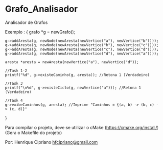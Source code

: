 # Grafo_Analisador
Analisador de Grafos

Exemplo : {
    grafo *g = newGrafo();

    g->addAresta(g, newNode(newAresta(newVertice("a"), newVertice("b"))));
    g->addAresta(g, newNode(newAresta(newVertice("b"), newVertice("c"))));
    g->addAresta(g, newNode(newAresta(newVertice("c"), newVertice("d"))));
    g->addAresta(g, newNode(newAresta(newVertice("d"), newVertice("a"))));

    aresta *aresta = newAresta(newVertice("a"), newVertice("d"));

    //Task 1-2
    printf("%d", g->existeCaminho(g, aresta)); //Retona 1 (Verdadeiro)

    //Task 3
    printf("\n%d", g->existeCiclo(g, newVertice("a"))); //Retona 1 (Verdadeiro)

    //Task 4
    g->exibeCaminhos(g, aresta); //Imprime "Caminhos = {(a, b) -> (b, c) -> (c, d)}"
}

Para compilar o projeto, deve se utilizar o cMake (https://cmake.org/install/) (Gera o Makefile do projeto)

Por: Henrique Cipriano
hfcipriano@gmail.com
